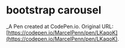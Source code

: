 # bootstrap carousel
 _A Pen created at CodePen.io. Original URL: [https://codepen.io/MarcelPenn/pen/LKaqoK](https://codepen.io/MarcelPenn/pen/LKaqoK).

 